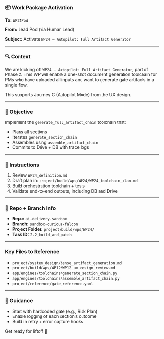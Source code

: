 ### 📦 Work Package Activation

**To:** `WP24Pod`

**From:** Lead Pod (via Human Lead)

**Subject:** Activate `WP24 – Autopilot: Full Artifact Generator`

---

### 🔍 Context
We are kicking off `WP24 – Autopilot: Full Artifact Generator`, part of Phase 2. This WP will enable a one-shot document generation toolchain for PMs who have uploaded all inputs and want to generate gate artifacts in a single flow.

This supports Journey C (Autopilot Mode) from the UX design.

---

### 🧠 Objective
Implement the `generate_full_artifact_chain` toolchain that:
- Plans all sections
- Iterates `generate_section_chain`
- Assembles using `assemble_artifact_chain`
- Commits to Drive + DB with trace logs

---

### 🗿 Instructions
1. Review `WP24_definition.md`
2. Draft plan in: `project/build/wps/WP24/WP24_toolchain_plan.md`
3. Build orchestration toolchain + tests
4. Validate end-to-end outputs, including DB and Drive

---

### 📂 Repo + Branch Info
- **Repo:** `ai-delivery-sandbox`
- **Branch:** `sandbox-curious-falcon`
- **Project Folder:** `project/build/wps/WP24/`
- **Task ID:** `2.2_build_and_patch`

---

### Key Files to Reference
- `project/system_design/dense_artifact_generation.md`
- `project/build/wps/WP12/WP12_ux_design_review.md`
- `app/engines/toolchains/generate_section_chain.py`
- `app/engines/toolchains/assemble_artifact_chain.py`
- `project/reference/gate_reference.yaml`

---

### 🚀 Guidance
- Start with hardcoded gate (e.g., Risk Plan)
- Enable logging of each section’s outcome
- Build in retry + error capture hooks

Get ready for liftoff 🚀